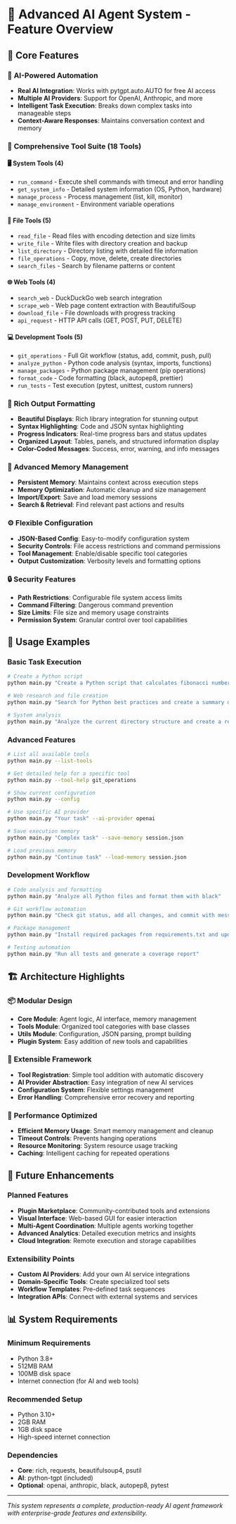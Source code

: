 # 🚀 Advanced AI Agent System - Feature Overview

## 🎯 Core Features

### 🤖 **AI-Powered Automation**
- **Real AI Integration**: Works with pytgpt.auto.AUTO for free AI access
- **Multiple AI Providers**: Support for OpenAI, Anthropic, and more
- **Intelligent Task Execution**: Breaks down complex tasks into manageable steps
- **Context-Aware Responses**: Maintains conversation context and memory

### 🔧 **Comprehensive Tool Suite (18 Tools)**

#### 🖥️ **System Tools (4)**
- `run_command` - Execute shell commands with timeout and error handling
- `get_system_info` - Detailed system information (OS, Python, hardware)
- `manage_process` - Process management (list, kill, monitor)
- `manage_environment` - Environment variable operations

#### 📁 **File Tools (5)**
- `read_file` - Read files with encoding detection and size limits
- `write_file` - Write files with directory creation and backup
- `list_directory` - Directory listing with detailed file information
- `file_operations` - Copy, move, delete, create directories
- `search_files` - Search by filename patterns or content

#### 🌐 **Web Tools (4)**
- `search_web` - DuckDuckGo web search integration
- `scrape_web` - Web page content extraction with BeautifulSoup
- `download_file` - File downloads with progress tracking
- `api_request` - HTTP API calls (GET, POST, PUT, DELETE)

#### 💻 **Development Tools (5)**
- `git_operations` - Full Git workflow (status, add, commit, push, pull)
- `analyze_python` - Python code analysis (syntax, imports, functions)
- `manage_packages` - Python package management (pip operations)
- `format_code` - Code formatting (black, autopep8, prettier)
- `run_tests` - Test execution (pytest, unittest, custom runners)

### 🎨 **Rich Output Formatting**
- **Beautiful Displays**: Rich library integration for stunning output
- **Syntax Highlighting**: Code and JSON syntax highlighting
- **Progress Indicators**: Real-time progress bars and status updates
- **Organized Layout**: Tables, panels, and structured information display
- **Color-Coded Messages**: Success, error, warning, and info messages

### 🧠 **Advanced Memory Management**
- **Persistent Memory**: Maintains context across execution steps
- **Memory Optimization**: Automatic cleanup and size management
- **Import/Export**: Save and load memory sessions
- **Search & Retrieval**: Find relevant past actions and results

### ⚙️ **Flexible Configuration**
- **JSON-Based Config**: Easy-to-modify configuration system
- **Security Controls**: File access restrictions and command permissions
- **Tool Management**: Enable/disable specific tool categories
- **Output Customization**: Verbosity levels and formatting options

### 🔒 **Security Features**
- **Path Restrictions**: Configurable file system access limits
- **Command Filtering**: Dangerous command prevention
- **Size Limits**: File size and memory usage constraints
- **Permission System**: Granular control over tool capabilities

## 🚀 **Usage Examples**

### Basic Task Execution
```bash
# Create a Python script
python main.py "Create a Python script that calculates fibonacci numbers"

# Web research and file creation
python main.py "Search for Python best practices and create a summary document"

# System analysis
python main.py "Analyze the current directory structure and create a report"
```

### Advanced Features
```bash
# List all available tools
python main.py --list-tools

# Get detailed help for a specific tool
python main.py --tool-help git_operations

# Show current configuration
python main.py --config

# Use specific AI provider
python main.py "Your task" --ai-provider openai

# Save execution memory
python main.py "Complex task" --save-memory session.json

# Load previous memory
python main.py "Continue task" --load-memory session.json
```

### Development Workflow
```bash
# Code analysis and formatting
python main.py "Analyze all Python files and format them with black"

# Git workflow automation
python main.py "Check git status, add all changes, and commit with message 'Update features'"

# Package management
python main.py "Install required packages from requirements.txt and update them"

# Testing automation
python main.py "Run all tests and generate a coverage report"
```

## 🏗️ **Architecture Highlights**

### 📦 **Modular Design**
- **Core Module**: Agent logic, AI interface, memory management
- **Tools Module**: Organized tool categories with base classes
- **Utils Module**: Configuration, JSON parsing, prompt building
- **Plugin System**: Easy addition of new tools and capabilities

### 🔌 **Extensible Framework**
- **Tool Registration**: Simple tool addition with automatic discovery
- **AI Provider Abstraction**: Easy integration of new AI services
- **Configuration System**: Flexible settings management
- **Error Handling**: Comprehensive error recovery and reporting

### 🎯 **Performance Optimized**
- **Efficient Memory Usage**: Smart memory management and cleanup
- **Timeout Controls**: Prevents hanging operations
- **Resource Monitoring**: System resource usage tracking
- **Caching**: Intelligent caching for repeated operations

## 🔮 **Future Enhancements**

### Planned Features
- **Plugin Marketplace**: Community-contributed tools and extensions
- **Visual Interface**: Web-based GUI for easier interaction
- **Multi-Agent Coordination**: Multiple agents working together
- **Advanced Analytics**: Detailed execution metrics and insights
- **Cloud Integration**: Remote execution and storage capabilities

### Extensibility Points
- **Custom AI Providers**: Add your own AI service integrations
- **Domain-Specific Tools**: Create specialized tool sets
- **Workflow Templates**: Pre-defined task sequences
- **Integration APIs**: Connect with external systems and services

## 📊 **System Requirements**

### Minimum Requirements
- Python 3.8+
- 512MB RAM
- 100MB disk space
- Internet connection (for AI and web tools)

### Recommended Setup
- Python 3.10+
- 2GB RAM
- 1GB disk space
- High-speed internet connection

### Dependencies
- **Core**: rich, requests, beautifulsoup4, psutil
- **AI**: python-tgpt (included)
- **Optional**: openai, anthropic, black, autopep8, pytest

---

*This system represents a complete, production-ready AI agent framework with enterprise-grade features and extensibility.*